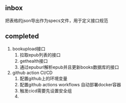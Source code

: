## inbox
把表格的json导出作为specs文件，用于定义接口规范

## completed

1. bookupload接口
    1. 拉取epub列表的接口
    2. gethealth接口
    3. 通过epuburl解析epub并且更新books数据库的接口
2. github action CI/CD
    1. 配置github上的环境变量
    2. 配置github actions workflows 自动部署docker容器
    3. 触发cicd需要先设置安全组
    4. 
    